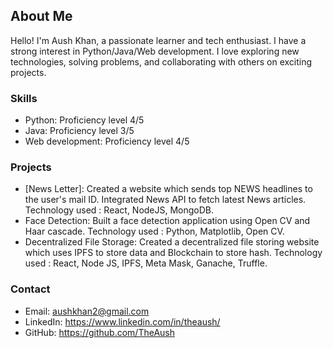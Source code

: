 ## About Me

Hello! I'm Aush Khan, a passionate learner and tech enthusiast. I have a strong interest in Python/Java/Web development.
I love exploring new technologies, solving problems, and collaborating with others on exciting projects.

### Skills

- Python: Proficiency level 4/5
- Java: Proficiency level 3/5
- Web development: Proficiency level 4/5

### Projects

- [News Letter]: Created a website which sends top NEWS headlines to the user's mail ID.
  Integrated News API to fetch latest News articles.
  Technology used : React, NodeJS, MongoDB.
- Face Detection: Built a face detection application using Open CV and Haar cascade.
  Technology used : Python, Matplotlib, Open CV. 
- Decentralized File Storage: Created a decentralized file storing website which uses IPFS to store data and Blockchain to
  store hash.
  Technology used : React, Node JS, IPFS, Meta Mask, Ganache, Truffle.

### Contact

- Email: aushkhan2@gmail.com
- LinkedIn: https://www.linkedin.com/in/theaush/
- GitHub: https://github.com/TheAush
